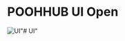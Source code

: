 # POOHHUB UI Open

![UI](https://cdn.discordapp.com/attachments/977050691627524096/1085844316737515581/image.png)"# UI" 
